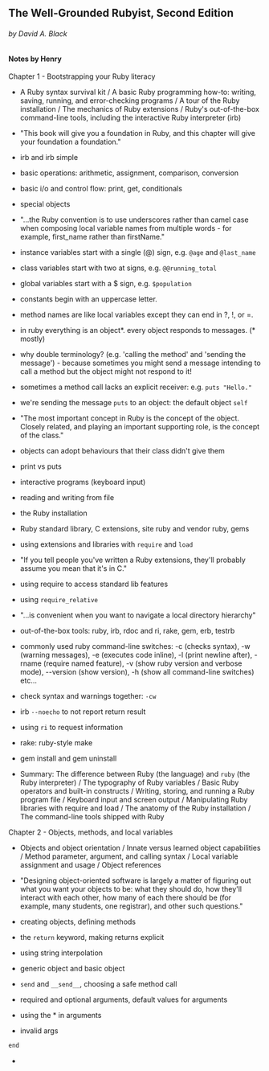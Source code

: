 ## The Well-Grounded Rubyist, Second Edition
###### by David A. Black

#### Notes by Henry

Chapter 1 - Bootstrapping your Ruby literacy

* A Ruby syntax survival kit / A basic Ruby programming how-to: writing, saving, running, and error-checking programs / A tour of the Ruby installation / The mechanics of Ruby extensions / Ruby's out-of-the-box command-line tools, including the interactive Ruby interpreter (irb)

* "This book will give you a foundation in Ruby, and this chapter will give your foundation a foundation."

* irb and irb simple

* basic operations: arithmetic, assignment, comparison, conversion

* basic i/o and control flow: print, get, conditionals

* special objects

* "...the Ruby convention is to use underscores rather than camel case when composing local variable names from multiple words - for example, first_name rather than firstName."

* instance variables start with a single (@) sign, e.g. `@age` and `@last_name`

* class variables start with two at signs, e.g. `@@running_total`

* global variables start with a $ sign, e.g. `$population`

* constants begin with an uppercase letter.

* method names are like local variables except they can end in ?, !, or =.

* in ruby everything is an object*. every object responds to messages. (* mostly)

* why double terminology? (e.g. 'calling the method' and 'sending the message') - because sometimes you might send a message intending to call a method but the object might not respond to it!

* sometimes a method call lacks an explicit receiver: e.g. `puts "Hello."`

* we're sending the message `puts` to an object: the default object `self`

* "The most important concept in Ruby is the concept of the object. Closely related, and playing an important supporting role, is the concept of the class."

* objects can adopt behaviours that their class didn't give them

* print vs puts

* interactive programs (keyboard input)

* reading and writing from file

* the Ruby installation

* Ruby standard library, C extensions, site ruby and vendor ruby, gems

* using extensions and libraries with `require` and `load`

* "If you tell people you've written a Ruby extensions, they'll probably assume you mean that it's in C."

* using require to access standard lib features

* using `require_relative`

* "...is convenient when you want to navigate a local directory hierarchy"

* out-of-the-box tools: ruby, irb, rdoc and ri, rake, gem, erb, testrb

* commonly used ruby command-line switches: -c (checks syntax), -w (warning messages), -e (executes code inline), -l (print newline after), -rname (require named feature), -v (show ruby version and verbose mode), --version (show version), -h (show all command-line switches) etc...

* check syntax and warnings together: `-cw`

* irb `--noecho` to not report return result

* using `ri` to request information

* rake: ruby-style make

* gem install and gem uninstall

* Summary: The difference between Ruby (the language) and `ruby` (the Ruby interpreter) / The typography of Ruby variables / Basic Ruby operators and built-in constructs / Writing, storing, and running a Ruby program file / Keyboard input and screen output / Manipulating Ruby libraries with require and load / The anatomy of the Ruby installation / The command-line tools shipped with Ruby

Chapter 2 - Objects, methods, and local variables

* Objects and object orientation / Innate versus learned object capabilities / Method parameter, argument, and calling syntax / Local variable assignment and usage / Object references

* "Designing object-oriented software is largely a matter of figuring out what you want your objects to be: what they should do, how they'll interact with each other, how many of each there should be (for example, many students, one registrar), and other such questions."

* creating objects, defining methods

* the `return` keyword, making returns explicit

* using string interpolation

* generic object and basic object

* `send` and `__send__`, choosing a safe method call

* required and optional arguments, default values for arguments

* using the * in arguments

* invalid args

```def broken_args(x, *y, z=1)
end
```

* 
